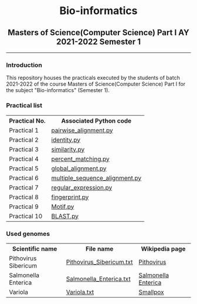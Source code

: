 # <center>Bio-informatics</center>

## <center>Masters of Science(Computer Science) Part I AY 2021-2022 Semester 1</center>

---

### Introduction

This repository houses the practicals executed by the students of batch 2021-2022 of the course Masters of Science(Computer Science) Part I for the subject "Bio-informatics" (Semester 1).


### Practical list
<table>
	<tr>
		<th>Practical No. </th>
		<th>Associated Python code </th>
	</tr>
	<tr>
		<td> Practical 1 </td>
		<td> <a href = "pairwise_alignment.py">pairwise_alignment.py</a></td>
	</tr>
	<tr>
		<td> Practical 2 </td>
        <td><a href = "identity.py">identity.py</a></td>
	</tr>
	<tr>
		<td> Practical 3 </td>
		<td><a href = "similarity.py">similarity.py</a></td>
	</tr>
	<tr>
		<td> Practical 4 </td>
		<td><a href = "percent_matching.py">percent_matching.py</a></td>
	</tr>
	<tr>
		<td> Practical 5 </td>
		<td><a href = "global_alignment.py">global_alignment.py</a></td>
	</tr>
	<tr>
		<td> Practical 6 </td>
		<td><a href = "multiple_sequence_alignment.py">multiple_sequence_alignment.py</a></td>
	</tr>
	<tr>
		<td> Practical 7 </td>
		<td><a href = "regular_expression.py">regular_expression.py</a></td>
	</tr>
	<tr>
		<td> Practical 8 </td>
		<td><a href = "fingerprint.py">fingerprint.py</a></td>
	</tr>
	<tr>
		<td> Practical 9 </td>
		<td><a href = "Motif.py">Motif.py</a></td>
	</tr>
	<tr>
		<td> Practical 10 </td>
		<td><a href = "BLAST.py">BLAST.py</a></td>
	</tr>
</table>


### Used genomes

<table>
    <tr>
    	<th>Scientific name</th>
        <th>File name</th>
        <th>Wikipedia page</th>
    </tr>
    <tr>
    	<td>Pithovirus Sibericum</td>
        <td><a href = "used_genomes/Pithovirus_Sibericum.txt">Pithovirus_Sibericum.txt</a></td>
        <td><a href = "https://en.wikipedia.org/wiki/Pithovirus">Pithovirus</a></td>
    </tr>
    <tr>
    	<td>Salmonella Enterica</td>
        <td><a href = "used_genomes/Salmonella_Enterica.txt">Salmonella_Enterica.txt</a></td>
        <td><a href = "https://en.wikipedia.org/wiki/Salmonella_enterica">Salmonella Enterica</a></td>
    </tr>
    <tr>
    	<td>Variola</td>
        <td><a href = "used_genomes/Variola.txt">Variola.txt</a></td>
        <td><a href = "https://en.wikipedia.org/wiki/Smallpox">Smallpox</a></td>
    </tr>
</table>

